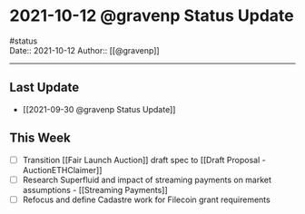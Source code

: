 # 2021-10-12 @gravenp Status Update
#status  
Date:: 2021-10-12
Author:: [[@gravenp]]  

---

## Last Update
- [[2021-09-30 @gravenp Status Update]]

## This Week
- [ ] Transition [[Fair Launch Auction]] draft spec to [[Draft Proposal - AuctionETHClaimer]]
- [ ] Research Superfluid and impact of streaming payments on market assumptions - [[Streaming Payments]]
- [ ] Refocus and define Cadastre work for Filecoin grant requirements